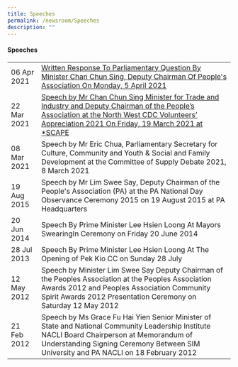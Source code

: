 ```yaml
---
title: Speeches
permalink: /newsroom/Speeches
description: ""
---
```

#### Speeches



|  | | 
| -------- | -------- | 
| 06 Apr 2021     |<a href="/files/NewsRoom/written-response-to-parliamentary-question-by-minister-chan-chun-sing.pdf"> Written Response To Parliamentary Question By Minister Chan Chun Sing, Deputy Chairman Of People's Association On Monday, 5 April 2021</a> | 
| 22 Mar 2021     | <a href="/files/NewsRoom/speech-by-mr-chan-chun-sing-minister-for-trade-and-industr.pdf">Speech by Mr Chan Chun Sing Minister for Trade and Industry and Deputy Chairman of the People’s Association at the North West CDC Volunteers’ Appreciation 2021 On Friday, 19 March 2021 at *SCAPE </a>  | 
| 08 Mar 2021     | Speech by Mr Eric Chua, Parliamentary Secretary for Culture, Community and Youth & Social and Family Development at the Committee of Supply Debate 2021, 8 March 2021  [](/files/NewsRoom/speech-by-mr-eric-chua-parliamentary-secretary-for-culture-community-and-youth.pdf)   | 
| 19 Aug 2015    | Speech by Mr Lim Swee Say, Deputy Chairman of the People's Association (PA) at the PA National Day Observance Ceremony 2015 on 19 August 2015 at PA Headquarters [](/files/NewsRoom/speech-by-minister-lim-swee-say-deputy-chairman-of-the-peoples-association.pdf)| 
| 20 Jun 2014 | Speech By Prime Minister Lee Hsien Loong At Mayors SwearingIn Ceremony on Friday 20 June 2014 [](/files/NewsRoom/speech-by-prime-minister-lee-hsien-loong-at-mayors-swearingin-ceremony-on-friday-20-june-2014.pdf)   | 
| 28 Jul 2013|  Speech By Prime Minister Lee Hsien Loong At The Opening of Pek Kio CC on Sunday 28 July [](/files/NewsRoom/speech-by-prime-minister-lee-hsien-loong-at-the-opening-of-pek-kio-cc-on-sunday-28-july-2013.pdf)| 
| 12 May 2012    | Speech by Minister Lim Swee Say Deputy Chairman of the Peoples Association at the Peoples Association Awards 2012 and Peoples Association Community Spirit Awards 2012 Presentation Ceremony on Saturday 12 May 2012 [](/files/NewsRoom/speech-by-mr-lim-swee-say-deputy-chairman-of-the-people's-association-(pa).pdf)| 
| 21 Feb 2012 | Speech by Ms Grace Fu Hai Yien Senior Minister of State and National Community Leadership Institute NACLI Board Chairperson at Memorandum of Understanding Signing Ceremony Between SIM University and PA NACLI on 18 February 2012 [](/files/NewsRoom/speech-by-ms-grace-fu-hai-yien-senior-minister-of-state.pdf)   |